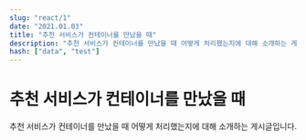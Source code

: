 ```yaml
---
slug: "react/1"
date: "2021.01.03"
title: "추천 서비스가 컨테이너를 만났을 때"
description: "추천 서비스가 컨테이너를 만났을 때 어떻게 처리했는지에 대해 소개하는 게시글입니다."
hash: ["data", "test"]
---
```


# 추천 서비스가 컨테이너를 만났을 때

추천 서비스가 컨테이너를 만났을 때 어떻게 처리했는지에 대해 소개하는 게시글입니다.

